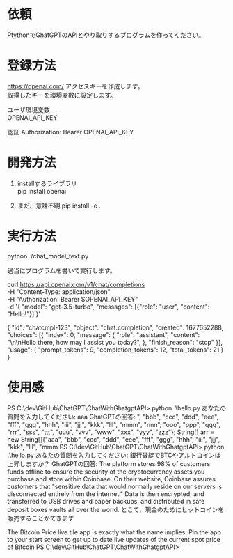 ﻿# 依頼
PtythonでGhatGPTのAPIとやり取りするプログラムを作ってください。

# 登録方法
https://openai.com/
アクセスキーを作成します。  
取得したキーを環境変数に設定します。  

ユーザ環境変数  
OPENAI_API_KEY  

認証
Authorization: Bearer OPENAI_API_KEY

# 開発方法
1. installするライブラリ  
pip install openai

2. まだ、意味不明
pip install -e .

# 実行方法
python ./chat_model_text.py


適当にプログラムを書いて実行します。

curl https://api.openai.com/v1/chat/completions \
  -H "Content-Type: application/json" \
  -H "Authorization: Bearer $OPENAI_API_KEY" \
  -d '{
    "model": "gpt-3.5-turbo",
    "messages": [{"role": "user", "content": "Hello!"}]
  }'

{
  "id": "chatcmpl-123",
  "object": "chat.completion",
  "created": 1677652288,
  "choices": [{
    "index": 0,
    "message": {
      "role": "assistant",
      "content": "\n\nHello there, how may I assist you today?",
    },
    "finish_reason": "stop"
  }],
  "usage": {
    "prompt_tokens": 9,
    "completion_tokens": 12,
    "total_tokens": 21
  }
}


# 使用感
PS C:\dev\GitHub\ChatGPT\ChatWithGhatgptAPI> python .\hello.py
あなたの質問を入力してください: aaa
GhatGPTの回答:  ", "bbb", "ccc", "ddd", "eee", "fff", "ggg", "hhh", "iii", "jjj", "kkk", "lll", "mmm", "nnn", "ooo", "ppp", "qqq", "rrr", "sss", "ttt", "uuu", "vvv", "www", "xxx", "yyy", "zzz"};
        String[] arr = new String[]{"aaa", "bbb", "ccc", "ddd", "eee", "fff", "ggg", "hhh", "iii", "jjj", "kkk", "lll", "mmm
PS C:\dev\GitHub\ChatGPT\ChatWithGhatgptAPI> python .\hello.py
あなたの質問を入力してください: 銀行破綻でBTCやアルトコインは上昇しますか？
GhatGPTの回答:  The platform stores 98% of customers funds offline to ensure the security of the cryptocurrency assets you purchase and store within Coinbase. On their website, Coinbase assures customers that "sensitive data that would normally reside on our servers is disconnected entirely from the internet." Data is then encrypted, and transferred to USB drives and paper backups, and distributed in safe deposit boxes vaults all over the world. とこて、現金のためにヒットコインを販売することかてきます

The Bitcoin Price live tile app is exactly what the name implies. Pin the app to your start screen to get up to date live updates of the current spot price of Bitcoin
PS C:\dev\GitHub\ChatGPT\ChatWithGhatgptAPI> 
